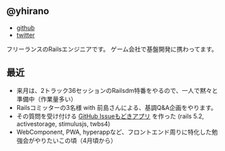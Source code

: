 ## @yhirano

- [github](https://github.com/yhirano55)
- [twitter](https://twitter.com/yoshi_hirano)

フリーランスのRailsエンジニアです。
ゲーム会社で基盤開発に携わってます。

## 最近

- 来月は、2トラック36セッションのRailsdm特番をやるので、一人で黙々と準備中（作業量多い）
- Railsコミッターの3名様 with 前島さんによる、基調Q&A企画をやります。
- その質問を受け付ける [GitHub Issueもどきアプリ](http://railsdm.herokuapp.com/) を作った (rails 5.2, activestorage, stimulusjs, twbs4)
- WebComponent, PWA, hyperappなど、フロントエンド周りに特化した勉強会がやりたいこの頃（4月頃から）
